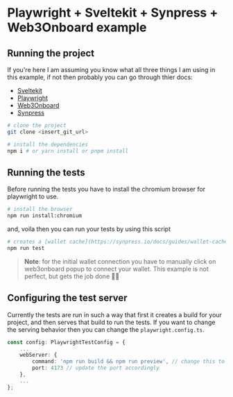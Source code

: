 # Playwright + Sveltekit + Synpress + Web3Onboard example

## Running the project

If you're here I am assuming you know what all three things I am using in this example, if not then probably you can go through thier docs:

- [Sveltekit](https://kit.svelte.dev/)
- [Playwright](https://playwright.dev/)
- [Web3Onboard](https://onboard.blocknative.com/)
- [Synpress](https://synpress.io/)

```bash
# clone the project
git clone <insert_git_url>

# install the dependencies
npm i # or yarn install or pnpm install
```

## Running the tests

Before running the tests you have to install the chromium browser for playwright to use.

```bash
# install the browser
npm run install:chromium
```

and, voila then you can run your tests by using this script

```bash
# creates a [wallet cache](https://synpress.io/docs/guides/wallet-cache) and runs the tests
npm run test
```

> **Note**: for the initial wallet connection you have to manually click on web3onboard popup to connect your wallet. This example is not perfect, but gets the job done :man_shrugging:

## Configuring the test server

Currently the tests are run in such a way that first it creates a build for your project, and then serves that build to run the tests. If you want to change the serving behavior then you can change the `playwright.config.ts`.

```typescript
const config: PlaywrightTestConfig = {
    ...
    webServer: {
        command: 'npm run build && npm run preview', // change this to the command you want to run for serving your app
        port: 4173 // update the port accordingly
    },
    ...
};
```
